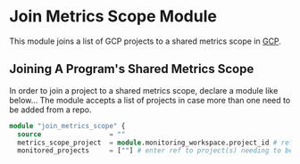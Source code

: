 # Join Metrics Scope Module

This module joins a list of GCP projects to a shared metrics scope in [GCP](https://cloud.google.com/).

## Joining A Program's Shared Metrics Scope

In order to join a project to a shared metrics scope, declare a module like below... The module accepts a list of projects in case more than one need to be added from a repo.

```terraform
module "join_metrics_scope" {
  source                 = ""
  metrics_scope_project  = module.monitoring_workspace.project_id # ref to metrics scope created as detailed above
  monitored_projects     = [""] # enter ref to project(s) needing to be monitored
```
